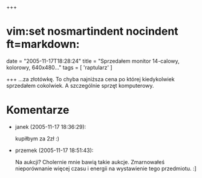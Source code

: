 +++
# vim:set nosmartindent nocindent ft=markdown:
date = "2005-11-17T18:28:24"
title = "Sprzedałem monitor 14-calowy, kolorowy, 640x480..."
tags = [ 'raptularz' ]

+++
...za złotówkę. To chyba najniższa cena po której kiedykolwiek sprzedałem
cokolwiek. A szczególnie sprzęt komputerowy.

<!--more-->

# Komentarze

* janek (2005-11-17 18:36:29): <p>kupiłbym za 2zł :)</p>
* przemek (2005-11-17 18:51:43): <p>Na aukcji? Cholernie mnie bawią takie
  aukcje. Zmarnowałeś nieporównanie więcej czasu i energii na wystawienie tego
  przedmiotu. :]</p>
